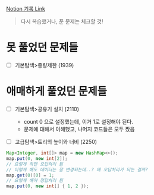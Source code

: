 [Notion 기록 Link](https://jnam.notion.site/3a57997df12848f093fb434e7fef4c4c)

> 다시 복습했거나, 푼 문제는 체크할 것!

# 못 풀었던 문제들

- [ ] 기본탐색>중량제한 (1939)

# 애매하게 풀었던 문제들

- [ ] 기본탐색>공유기 설치 (2110)
  - count 0 으로 설정했는데, 이거 1로 설정해야 된다.
  - 문제에 대해서 이해했고, 나머지 코드들은 모두 짰음

- [ ] 고급탐색>트리의 높이와 너비 (2250)
```java
Map<Integer, int[]> map = new HashMap<>();
map.put(0, new int[2]);
// 요렇게 하면 오답처리 됨
// 이렇게 해도 데이터는 잘 변경되는데..? 왜 오답처리가 되는 걸까?
map.get(0)[0] = 1;
// 요렇게 해야 정답처리 됨
map.put(0, new int[] { 1, 2 });
```
